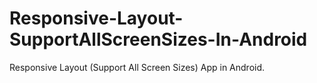 # Responsive-Layout-SupportAllScreenSizes-In-Android
Responsive Layout (Support All Screen Sizes) App in Android.
